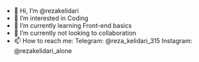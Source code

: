 - 👋 Hi, I’m @rezakelidari
- 👀 I’m interested in Coding
- 🌱 I’m currently learning Front-end basics
- 💞️ I’m currently not looking to collaboration
- 📫 How to reach me:
    Telegram: @reza_kelidari_315
    Instagram: @rezakelidari_alone

